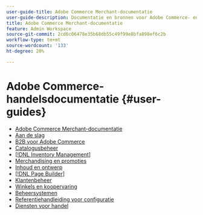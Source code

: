 ```yaml
---
user-guide-title: Adobe Commerce Merchant-documentatie
user-guide-description: Documentatie en bronnen voor Adobe Commerce- en Magento Open Source-handelaren die in de Admin werken.
title: Adobe Commerce Merchant-documentatie
feature: Admin Workspace
source-git-commit: 2cd6c06478e35b68db55c49f99e8bfa898ef6c2b
workflow-type: tm+mt
source-wordcount: '133'
ht-degree: 20%

---
```


# Adobe Commerce-handelsdocumentatie {#user-guides}

- [Adobe Commerce Merchant-documentatie](home.md)
- [Aan de slag](https://experienceleague.adobe.com/docs/commerce-admin/start/guide-overview.html)
- [B2B voor Adobe Commerce](https://experienceleague.adobe.com/docs/commerce-admin/b2b/guide-overview.html)
- [Catalogusbeheer](https://experienceleague.adobe.com/docs/commerce-admin/catalog/guide-overview.html)
- [[!DNL Inventory Management]](https://experienceleague.adobe.com/docs/commerce-admin/inventory/guide-overview.html)
- [Merchandising en promoties](https://experienceleague.adobe.com/docs/commerce-admin/marketing/guide-overview.html)
- [Inhoud en ontwerp](https://experienceleague.adobe.com/docs/commerce-admin/content-design/guide-overview.html)
- [[!DNL Page Builder]](https://experienceleague.adobe.com/docs/commerce-admin/page-builder/guide-overview.html)
- [Klantenbeheer](https://experienceleague.adobe.com/docs/commerce-admin/customers/guide-overview.html)
- [Winkels en koopervaring](https://experienceleague.adobe.com/docs/commerce-admin/stores-sales/guide-overview.html)
- [Beheersystemen](https://experienceleague.adobe.com/docs/commerce-admin/systems/guide-overview.html)
- [Referentiehandleiding voor configuratie](https://experienceleague.adobe.com/docs/commerce-admin/config/guide-overview.html)
- [Diensten voor handel](https://experienceleague.adobe.com/docs/commerce-merchant-services/user-guides/home.html)

